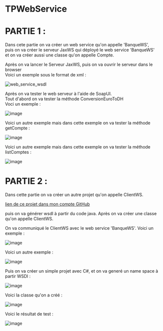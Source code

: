 # TPWebService
 
<h1>PARTIE 1 :</h1
<p>
 Dans cete partie on va créer un web service qu'on appelle 'BanqueWS', puis on va créer le serveur JaxWS
 qui déployé le web service 'BanqueWS' et on va créer aussi une classe qu'on appelle Compte.
</p>
<p>
 Après on va lancer le Serveur JaxWS, puis on va ouvrir le serveur dans le browser<br>
 Voici un exemple sous le format de xml :
</p>

![web_service_wsdl](https://user-images.githubusercontent.com/61559275/163152787-3b8472fa-16db-4826-8f4a-e548d3cd3519.PNG)

<p>
 Après on va tester le web serveur à l'aide de SoapUI.<br>
 Tout d'abord on va tester la méthode ConversionEuroToDH<br>
 Voci un exemple :
</p>

![image](https://user-images.githubusercontent.com/61559275/163155323-c395f584-9c76-4efc-af2b-bcd5ce9ffb5c.png)

<p>
 Voici un autre exemple mais dans cette exemple on va tester la méthode getCompte :
</p>

![image](https://user-images.githubusercontent.com/61559275/163297941-f0ac3852-9cd4-4072-aadf-c31cf450ca98.png)

<p>
 Voici un autre exemple mais dans cette exemple on va tester la méthode listComptes :
</p>

![image](https://user-images.githubusercontent.com/61559275/163298134-1f0667b0-794d-4983-91c2-e2464c516e4a.png)



<h1>PARTIE 2 :</h1>

<p>
 Dans cette partie on va créer un autre projet qu'on appelle ClientWS.
</p>
<a href="https://github.com/zakariaelidrissi/ClientWS">lien de ce projet dans mon compte GitHub</a>
<p>
 puis on va générer wsdl à partir du code java.
 Après on va créer une classe qu'on appelle ClientWS.
</p>

<p>
 On va communiqué le ClientWS avec le web service 'BanqueWS'.
 Voici un exemple : 
</p>

![image](https://user-images.githubusercontent.com/61559275/163165620-b4794148-4db4-4549-8e33-95487ca512ef.png)

<p>
 Voici un autre exemple :
</p>

![image](https://user-images.githubusercontent.com/61559275/163168149-a1951051-2da9-4114-b72e-5991e9efe019.png)

<p>Puis on va créer un simple projet avec C#, et on va generé un name space à partir WSDl :</p>

![image](https://user-images.githubusercontent.com/61559275/173189162-0dfdafc1-4781-4396-9276-984981c077d4.png)

<p>Voici la classe qu'on a créé :</p>

![image](https://user-images.githubusercontent.com/61559275/173189194-051e651c-f37e-4fb4-9a28-5802c90ba328.png)

<p>Voici le résultat de test :</p>

![image](https://user-images.githubusercontent.com/61559275/173189294-7fee809d-41d7-45ca-8049-6de49c484a6c.png)

